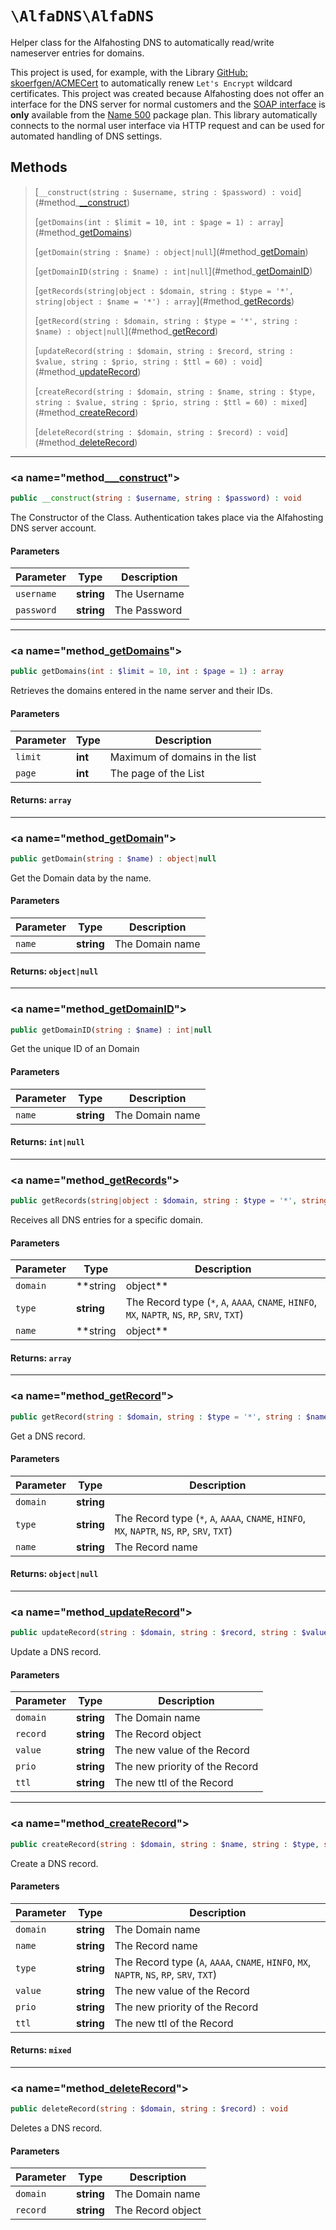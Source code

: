 
# `\AlfaDNS\AlfaDNS`

Helper class for the Alfahosting DNS to automatically read/write nameserver entries for domains.

This project is used, for example, with the Library [GitHub: skoerfgen/ACMECert](https://github.com/skoerfgen/ACMECert) to automatically renew `Let's Encrypt` wildcard certificates.
This project was created because Alfahosting does not offer an interface for the DNS server for normal customers and the [SOAP interface](https://dns.alfahosting.de/api/) is **only** available from the [Name 500](https://alfahosting.de/eigene-nameserver/) package plan. This library automatically connects to the normal user interface via HTTP request and can be used for automated handling of DNS settings.




## Methods
> [`__construct(string : $username, string : $password) : void`](#method_<a href="__construct">__construct</a>)
> 
> [`getDomains(int : $limit = 10, int : $page = 1) : array`](#method_<a href="getDomains">getDomains</a>)
> 
> [`getDomain(string : $name) : object|null`](#method_<a href="getDomain">getDomain</a>)
> 
> [`getDomainID(string : $name) : int|null`](#method_<a href="getDomainID">getDomainID</a>)
> 
> [`getRecords(string|object : $domain, string : $type = '*', string|object : $name = '*') : array`](#method_<a href="getRecords">getRecords</a>)
> 
> [`getRecord(string : $domain, string : $type = '*', string : $name) : object|null`](#method_<a href="getRecord">getRecord</a>)
> 
> [`updateRecord(string : $domain, string : $record, string : $value, string : $prio, string : $ttl = 60) : void`](#method_<a href="updateRecord">updateRecord</a>)
> 
> [`createRecord(string : $domain, string : $name, string : $type, string : $value, string : $prio, string : $ttl = 60) : mixed`](#method_<a href="createRecord">createRecord</a>)
> 
> [`deleteRecord(string : $domain, string : $record) : void`](#method_<a href="deleteRecord">deleteRecord</a>)
> 

---
### <a name="method_<a href="__construct">__construct</a>">
```php
public __construct(string : $username, string : $password) : void
```
</a>




The Constructor of the Class.
Authentication takes place via the Alfahosting DNS server account.

#### Parameters

| Parameter | Type | Description |
|-----------|------|-------------|
| `username` | **string** | The Username |
| `password` | **string** | The Password |





---
### <a name="method_<a href="getDomains">getDomains</a>">
```php
public getDomains(int : $limit = 10, int : $page = 1) : array
```
</a>




Retrieves the domains entered in the name server and their IDs.


#### Parameters

| Parameter | Type | Description |
|-----------|------|-------------|
| `limit` | **int** | Maximum of domains in the list |
| `page` | **int** | The page of the List |



#### Returns: `array`


---
### <a name="method_<a href="getDomain">getDomain</a>">
```php
public getDomain(string : $name) : object|null
```
</a>




Get the Domain data by the name.


#### Parameters

| Parameter | Type | Description |
|-----------|------|-------------|
| `name` | **string** | The Domain name |



#### Returns: `object|null`


---
### <a name="method_<a href="getDomainID">getDomainID</a>">
```php
public getDomainID(string : $name) : int|null
```
</a>




Get the unique ID of an Domain


#### Parameters

| Parameter | Type | Description |
|-----------|------|-------------|
| `name` | **string** | The Domain name |



#### Returns: `int|null`


---
### <a name="method_<a href="getRecords">getRecords</a>">
```php
public getRecords(string|object : $domain, string : $type = '*', string|object : $name = '*') : array
```
</a>




Receives all DNS entries for a specific domain.


#### Parameters

| Parameter | Type | Description |
|-----------|------|-------------|
| `domain` | **string|object** |  |
| `type` | **string** | The Record type (`*`, `A`, `AAAA`, `CNAME`, `HINFO`, `MX`, `NAPTR`, `NS`, `RP`, `SRV`, `TXT`) |
| `name` | **string|object** | The Domain name or object |



#### Returns: `array`


---
### <a name="method_<a href="getRecord">getRecord</a>">
```php
public getRecord(string : $domain, string : $type = '*', string : $name) : object|null
```
</a>




Get a DNS record.


#### Parameters

| Parameter | Type | Description |
|-----------|------|-------------|
| `domain` | **string** |  |
| `type` | **string** | The Record type (`*`, `A`, `AAAA`, `CNAME`, `HINFO`, `MX`, `NAPTR`, `NS`, `RP`, `SRV`, `TXT`) |
| `name` | **string** | The Record name |



#### Returns: `object|null`


---
### <a name="method_<a href="updateRecord">updateRecord</a>">
```php
public updateRecord(string : $domain, string : $record, string : $value, string : $prio, string : $ttl = 60) : void
```
</a>




Update a DNS record.


#### Parameters

| Parameter | Type | Description |
|-----------|------|-------------|
| `domain` | **string** | The Domain name |
| `record` | **string** | The Record object |
| `value` | **string** | The new value of the Record |
| `prio` | **string** | The new priority of the Record |
| `ttl` | **string** | The new ttl of the Record |





---
### <a name="method_<a href="createRecord">createRecord</a>">
```php
public createRecord(string : $domain, string : $name, string : $type, string : $value, string : $prio, string : $ttl = 60) : mixed
```
</a>




Create a DNS record.


#### Parameters

| Parameter | Type | Description |
|-----------|------|-------------|
| `domain` | **string** | The Domain name |
| `name` | **string** | The Record name |
| `type` | **string** | The Record type (`A`, `AAAA`, `CNAME`, `HINFO`, `MX`, `NAPTR`, `NS`, `RP`, `SRV`, `TXT`) |
| `value` | **string** | The new value of the Record |
| `prio` | **string** | The new priority of the Record |
| `ttl` | **string** | The new ttl of the Record |



#### Returns: `mixed`


---
### <a name="method_<a href="deleteRecord">deleteRecord</a>">
```php
public deleteRecord(string : $domain, string : $record) : void
```
</a>




Deletes a DNS record.


#### Parameters

| Parameter | Type | Description |
|-----------|------|-------------|
| `domain` | **string** | The Domain name |
| `record` | **string** | The Record object |







